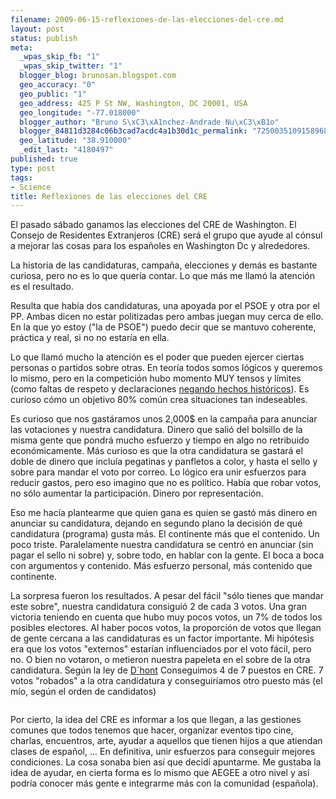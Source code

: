 ```yaml
--- 
filename: 2009-06-15-reflexiones-de-las-elecciones-del-cre.md
layout: post
status: publish
meta: 
  _wpas_skip_fb: "1"
  _wpas_skip_twitter: "1"
  blogger_blog: brunosan.blogspot.com
  geo_accuracy: "0"
  geo_public: "1"
  geo_address: 425 P St NW, Washington, DC 20001, USA
  geo_longitude: "-77.018000"
  blogger_author: "Bruno S\xC3\xA1nchez-Andrade Nu\xC3\xB1o"
  blogger_84811d3284c06b3cad7acdc4a1b30d1c_permalink: "7250035109158968108"
  geo_latitude: "38.910000"
  _edit_last: "4180497"
published: true
type: post
tags: 
- Science
title: Reflexiones de las elecciones del CRE
---
```

El pasado sábado ganamos las elecciones del CRE de Washington. El Consejo de Residentes Extranjeros (CRE) será el grupo que ayude al cónsul a mejorar las cosas para los españoles en Washington Dc y alrededores.

La historia de las candidaturas, campaña, elecciones y demás es bastante curiosa, pero no es lo que quería contar. Lo que más me llamó la atención es el resultado.

<!--more-->Resulta que había dos candidaturas, una apoyada por el PSOE y otra por el PP. Ambas dicen no estar politizadas pero ambas juegan muy cerca de ello. En la que yo estoy ("la de PSOE") puedo decir que se mantuvo coherente, práctica y real, si no no estaría en ella.

Lo que llamó mucho la atención es el poder que pueden ejercer ciertas personas o partidos sobre otras. En teoría todos somos lógicos y queremos lo mismo, pero en la competición hubo momento MUY tensos y límites (como faltas de respeto y  declaraciones <a href="http://zugaldia.wordpress.com/2009/05/27/elecciones-al-consejo-de-residentes-espanoles/">negando hechos históricos</a>). Es curioso cómo un objetivo 80% común crea situaciones tan indeseables.

Es curioso que nos gastáramos unos 2,000$ en la campaña para anunciar las votaciones y nuestra candidatura. Dinero que salió del bolsillo de la misma gente que pondrá mucho esfuerzo y tiempo en algo no retribuido económicamente. Más curioso es que la otra candidatura se gastará el doble de dinero que incluía pegatinas y panfletos a color, y hasta el sello y sobre para mandar el voto por correo. Lo lógico era unir esfuerzos para reducir gastos, pero eso imagino que no es político. Había que robar votos, no sólo aumentar la participación. Dinero por representación.

Eso me hacía plantearme que quien gana es quien se gastó más dinero en anunciar su candidatura, dejando en segundo plano la decisión de qué candidatura (programa) gusta más. El continente más que el contenido. Un poco triste. Paralelamente nuestra candidatura se centró en anunciar (sin pagar el sello ni sobre) y, sobre todo, en hablar con la gente. El boca a boca con argumentos y contenido. Más esfuerzo personal, más contenido que continente.

La sorpresa fueron los resultados. A pesar del fácil "sólo tienes que mandar este sobre", nuestra candidatura consiguió 2 de cada 3 votos. Una gran victoria teniendo en cuenta que hubo muy pocos votos, un 7% de todos los posibles electores. Al haber pocos votos, la proporción de votos que llegan de gente cercana a las candidaturas es un factor importante. Mi hipótesis era que los votos "externos" estarían influenciados por el voto fácil, pero no. O bien no votaron, o metieron nuestra papeleta en el sobre de la otra candidatura. Según la ley de <a href="http://en.wikipedia.org/wiki/D%27Hondt_method">D´hont</a> Conseguimos 4 de 7 puestos en CRE. 7 votos "robados" a la otra candidatura y conseguiríamos otro puesto más (el mío, según el orden de candidatos)

<a href="http://creprogresistas.files.wordpress.com/2009/06/bild-1.jpg"><img src="http://creprogresistas.files.wordpress.com/2009/06/bild-1.jpg" border="0" alt="" /></a>

Por cierto, la idea del CRE es informar a los que llegan, a las gestiones comunes que todos tenemos que hacer, organizar eventos tipo cine, charlas, encuentros, arte, ayudar a aquellos que tienen hijos a que atiendan clases de español, ... En definitiva, unir esfuerzos para conseguir mejores condiciones. La cosa sonaba bien así que decidí apuntarme. Me gustaba la idea de ayudar, en cierta forma es lo mismo que AEGEE a otro nivel y así podría conocer más gente e integrarme más con la comunidad (española).
